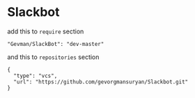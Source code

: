 # Slackbot

add this to `require` section

```
"Gevman/SlackBot": "dev-master"
```

and this to `repositories` section

```
{
  "type": "vcs",
  "url": "https://github.com/gevorgmansuryan/Slackbot.git"
}
```

